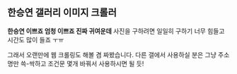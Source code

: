 ## 한승연 갤러리 이미지 크롤러
**한승연 이쁘죠 엄청 이쁘죠 진짜 귀여운데** 사진을 구하려면 일일히 구하기 너무 힘들고 시간도 많이 들죠 ㅜㅠ

그래서 오랜만에 웹 크롤링도 해볼 겸 짜봤습니다.
다른 갤에서 사용하실 분은 그냥 주소명만 쓱-싹하고 조건문 몇개 바꿔서 사용하시면 될 듯!
